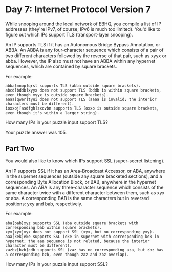 # Day 7: Internet Protocol Version 7 

While snooping around the local network of EBHQ, you compile a list of IP addresses (they're IPv7, of course; IPv6 is much too limited). You'd like to figure out which IPs support TLS (transport-layer snooping).

An IP supports TLS if it has an Autonomous Bridge Bypass Annotation, or ABBA. An ABBA is any four-character sequence which consists of a pair of two different characters followed by the reverse of that pair, such as xyyx or abba. However, the IP also must not have an ABBA within any hypernet sequences, which are contained by square brackets.

For example:

	abba[mnop]qrst supports TLS (abba outside square brackets).
	abcd[bddb]xyyx does not support TLS (bddb is within square brackets, even though xyyx is outside square brackets).
	aaaa[qwer]tyui does not support TLS (aaaa is invalid; the interior characters must be different).
	ioxxoj[asdfgh]zxcvbn supports TLS (oxxo is outside square brackets, even though it's within a larger string).

How many IPs in your puzzle input support TLS?

Your puzzle answer was 105.


## Part Two

You would also like to know which IPs support SSL (super-secret listening).

An IP supports SSL if it has an Area-Broadcast Accessor, or ABA, anywhere in the supernet sequences (outside any square bracketed sections), and a corresponding Byte Allocation Block, or BAB, anywhere in the hypernet sequences. An ABA is any three-character sequence which consists of the same character twice with a different character between them, such as xyx or aba. A corresponding BAB is the same characters but in reversed positions: yxy and bab, respectively.

For example:

	aba[bab]xyz supports SSL (aba outside square brackets with corresponding bab within square brackets).
	xyx[xyx]xyx does not support SSL (xyx, but no corresponding yxy).
	aaa[kek]eke supports SSL (eke in supernet with corresponding kek in hypernet; the aaa sequence is not related, because the interior character must be different).
	zazbz[bzb]cdb supports SSL (zaz has no corresponding aza, but zbz has a corresponding bzb, even though zaz and zbz overlap).

How many IPs in your puzzle input support SSL?